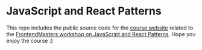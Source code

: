 
# JavaScript and React Patterns

This repo includes the public source code for the [course website](https://javascriptpatterns.vercel.app/patterns) related to the [FrontendMasters workshop on JavaScript and React Patterns](https://frontendmasters.com/courses/tour-js-patterns/). Hope you enjoy the course :) 